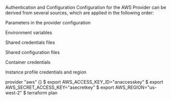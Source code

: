 Authentication and Configuration
Configuration for the AWS Provider can be derived from several sources, which are applied in the following order:

Parameters in the provider configuration

Environment variables

Shared credentials files

Shared configuration files

Container credentials

Instance profile credentials and region


provider "aws" {}
$ export AWS_ACCESS_KEY_ID="anaccesskey"
$ export AWS_SECRET_ACCESS_KEY="asecretkey"
$ export AWS_REGION="us-west-2"
$ terraform plan
